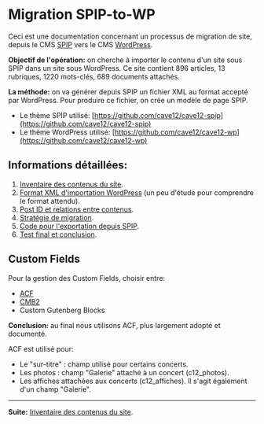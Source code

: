 # Migration SPIP-to-WP

Ceci est une documentation concernant un processus de migration de site, depuis le CMS [SPIP](https://www.spip.net) vers le CMS [WordPress](https://fr.wordpress.org/).

**Objectif de l'opération:** on cherche à importer le contenu d'un site sous SPIP dans un site sous WordPress. Ce site contient 896 articles, 13 rubriques, 1220 mots-clés, 689 documents attachés.

**La méthode:** on va générer depuis SPIP un fichier XML au format accepté par WordPress. Pour produire ce fichier, on crée un modèle de page SPIP.

* Le thème SPIP utilisé: [https://github.com/cave12/cave12-spip](https://github.com/cave12/cave12-spip)
* Le thème WordPress utilisé: [https://github.com/cave12/cave12-wp](https://github.com/cave12/cave12-wp)

## Informations détaillées:

1. [Inventaire des contenus du site](infos-contenus.md).
2. [Format XML d'importation WordPress](infos-wp-xml.md) (un peu d'étude pour comprendre le format attendu).
3. [Post ID et relations entre contenus](infos-post-id-et-relations.md).
4. [Stratégie de migration](infos-strategie-migration.md).
5. [Code pour l'exportation depuis SPIP](infos-wp-xml-from-spip.md).
6. [Test final et conclusion](test-et-conclusion.md).

## Custom Fields

Pour la gestion des Custom Fields, choisir entre:

* [ACF](https://www.advancedcustomfields.com/)
* [CMB2](https://github.com/CMB2/CMB2)
* Custom Gutenberg Blocks

**Conclusion:** au final nous utilisons ACF, plus largement adopté et documenté.

ACF est utilisé pour:

- Le "sur-titre" : champ utilisé pour certains concerts.
- Les photos : champ "Galerie" attaché à un concert (c12_photos).
- Les affiches attachées aux concerts (c12_affiches). Il s'agit également d'un champ "Galerie".

***

**Suite:** [Inventaire des contenus du site](infos-contenus.md).